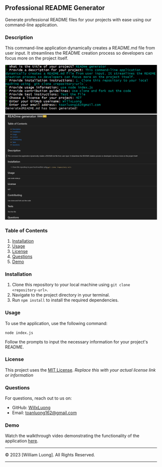 ## Professional README Generator

Generate professional README files for your projects with ease using our command-line application.

### Description

This command-line application dynamically creates a README.md file from user input. It streamlines the README creation process so developers can focus more on the project itself.

![screenshot of command line application](./readme%20generator1.png)
![screenshot of generated readme file](./readme%20generator2.png)


### Table of Contents

1. [Installation](#installation)
2. [Usage](#usage)
3. [License](#license)
4. [Questions](#questions)
5. [Demo](#demo)

### Installation

1. Clone this repository to your local machine using `git clone <repository-url>`.
2. Navigate to the project directory in your terminal.
3. Run `npm install` to install the required dependencies.

### Usage

To use the application, use the following command:

```
node index.js
```

Follow the prompts to input the necessary information for your project's README.

### License

This project uses the [MIT License](./LICENSE). *Replace this with your actual license link or information*


### Questions

For questions, reach out to us on:
- GitHub: [WillxLuong](https://github.com/WillxLuong)
- Email: toanluong162@gmail.com

### Demo

Watch the walkthrough video demonstrating the functionality of the application [here]().

---

© 2023 [William Luong]. All Rights Reserved.

---